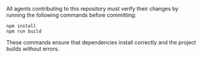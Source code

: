 All agents contributing to this repository must verify their changes by running the following commands before committing:

```
npm install
npm run build
```

These commands ensure that dependencies install correctly and the project builds without errors.
